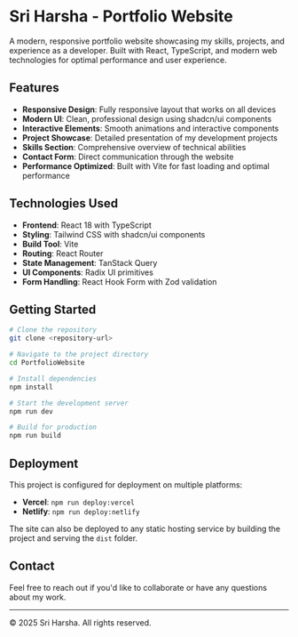 # Sri Harsha - Portfolio Website

A modern, responsive portfolio website showcasing my skills, projects, and experience as a developer. Built with React, TypeScript, and modern web technologies for optimal performance and user experience.

## Features

- **Responsive Design**: Fully responsive layout that works on all devices
- **Modern UI**: Clean, professional design using shadcn/ui components
- **Interactive Elements**: Smooth animations and interactive components
- **Project Showcase**: Detailed presentation of my development projects
- **Skills Section**: Comprehensive overview of technical abilities
- **Contact Form**: Direct communication through the website
- **Performance Optimized**: Built with Vite for fast loading and optimal performance

## Technologies Used

- **Frontend**: React 18 with TypeScript
- **Styling**: Tailwind CSS with shadcn/ui components
- **Build Tool**: Vite
- **Routing**: React Router
- **State Management**: TanStack Query
- **UI Components**: Radix UI primitives
- **Form Handling**: React Hook Form with Zod validation

## Getting Started

```bash
# Clone the repository
git clone <repository-url>

# Navigate to the project directory
cd PortfolioWebsite

# Install dependencies
npm install

# Start the development server
npm run dev

# Build for production
npm run build
```

## Deployment

This project is configured for deployment on multiple platforms:

- **Vercel**: `npm run deploy:vercel`
- **Netlify**: `npm run deploy:netlify`

The site can also be deployed to any static hosting service by building the project and serving the `dist` folder.

## Contact

Feel free to reach out if you'd like to collaborate or have any questions about my work.

---

© 2025 Sri Harsha. All rights reserved.
